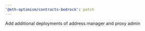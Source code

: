 ```yaml
---
'@eth-optimism/contracts-bedrock': patch
---
```


Add additional deployments of address manager and proxy admin
